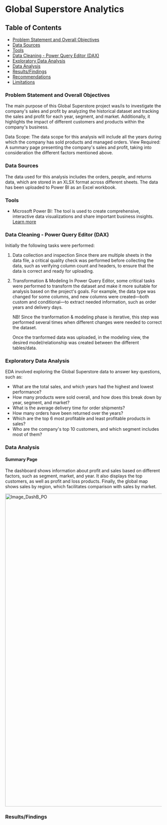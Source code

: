 # Global Superstore Analytics

## Table of Contents

- [Problem Statement and Overall Objectives](#problem-statement-and-overall-objectives)
- [Data Sources](#data-sources)
- [Tools](#tools)
- [Data Cleaning - Power Query Editor (DAX)](#data-cleaning---power-query-editor-(dax))
- [Exploratory Data Analysis](#exploratoty-data-analysis)
- [Data Analysis](#data-analysis)
- [Results/Findings](#resultsfindings)
- [Recommendations](#recommendations)
- [Limitations](#limitations)

### Problem Statement and Overall Objectives

The main purpose of this Global Superstore project was/is to investigate the company's sales and profit by analyzing the historical dataset and tracking 
the sales and profit for each year, segment, and market. Additionally, it highlights the impact of different customers and products within the company's business. 

Data Scope: The data scope for this analysis will include all the years during which the company has sold products and managed orders.
View Required: A summary page presenting the company's sales and profit, taking into consideration the different factors mentioned above.

### Data Sources 

The data used for this analysis includes the orders, people, and returns data, which are stored in an XLSX format across different sheets. 
The data has been uploaded to Power BI as an Excel workbook.

### Tools

- Microsoft Power BI: The tool is used to create comprehensive, interactive data visualizations and share important business insights. 
      [Learn more](https://www.microsoft.com/sv-se/power-platform/products/power-bi?ef_id=_k_cb76b16ddc2510de7ad4d7779827f495_k_&OCID=AIDcmmc1fckbp7_SEM__k_cb76b16ddc2510de7ad4d7779827f495_k_&msclkid=cb76b16ddc2510de7ad4d7779827f495&market=se)

### Data Cleaning - Power Query Editor (DAX)

Initially the following tasks were performed: 

1. Data collection and inspection
   Since there are multiple sheets in the data file, a critical quality check was performed before collecting the data,
   such as verifying column count and headers, to ensure that the data is correct and ready for uploading.
   
2. Transformation & Modeling
   In Power Query Editor, some critical tasks were performed to transform the dataset and make it more suitable for analysis based on the project's goals.
   For example, the data type was changed for some columns, and new columns were created—both custom and conditional—to extract needed information,
   such as order years and delivery days.

   NB! Since the tranformation & modeling phase is iterative, this step was performed several times when different changes were needed to correct the dataset.

   Once the tranformed data was uploaded, in the modeling view, the desired model/relationship was created between the different tables/data.

### Exploratory Data Analysis

EDA involved exploring the Global Superstore data to answer key questions, such as: 

- What are the total sales, and which years had the highest and lowest performance?
- How many products were sold overall, and how does this break down by year, segment, and market?
- What is the average delivery time for order shipments?
- How many orders have been returned over the years?
- Which are the top 6 most profitable and least profitable products in sales?
- Who are the company's top 10 customers, and which segment includes most of them?

### Data Analysis

#### Summary Page
The dashboard shows information about profit and sales based on different factors, such as segment, market, and year. 
It also displays the top customers, as well as profit and loss products. 
Finally, the global map shows sales by region, which facilitates comparison with sales by market.

<img width="1002" alt="Image_DashB_PO" src="https://github.com/user-attachments/assets/0bd89925-ebda-4cac-8738-b5b83de733a7">

### Results/Findings





















